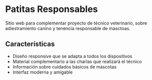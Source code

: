 # Patitas Responsables

Sitio web para complementar proyecto de técnico veterinario, sobre adiestramiento canino y tenencia responsable de masctoas.

## Características

- Diseño responsive que se adapta a todos los dispositivos
- Material complementario a las charlas que realizará el técnico
- Información sobre cuidados básicos de mascotas
- Interfaz moderna y amigable



 
 
